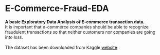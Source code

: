 # E-Commerce-Fraud-EDA
<b>A basic Exploratory Data Analysis of E-commerce transaction data.</b><br>
It is important that e-commerce companies should be able to recognize fraudulent transactions so that neither customers nor companies are going into loss.<br><br>
The dataset has been downloaded from Kaggle <a href="https://www.kaggle.com/aryanrastogi7767/ecommerce-fraud-data">website</a>

